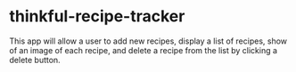 # thinkful-recipe-tracker

This app will allow a user to add new recipes, display a list of recipes, show of an image of each recipe, and delete a recipe from the list by clicking a delete button. 
